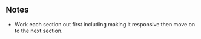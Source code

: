 ## Notes

- Work each section out first including making it responsive then move on to the next section.
